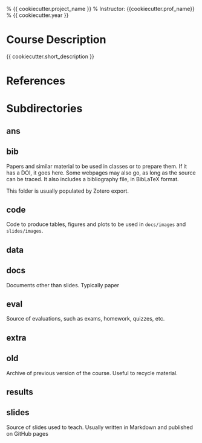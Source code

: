 % {{ cookiecutter.project_name }}
% Instructor: {{cookiecutter.prof_name}}
% {{ cookiecutter.year }}

# Course Description

{{ cookiecutter.short_description }}

# References

# Subdirectories

## ans

## bib

Papers and similar material to be used in classes or to prepare them. If it has a DOI, it goes here. Some webpages may also go, as long as the source can be traced. It also includes a bibliography file, in BibLaTeX format.

This folder is usually populated by Zotero export.

## code

Code to produce tables, figures and plots to be used in `docs/images` and `slides/images`.

## data

## docs

Documents other than slides. Typically paper

## eval

Source of evaluations, such as exams, homework, quizzes, etc.

## extra

## old

Archive of previous version of the course. Useful to recycle material.

## results

## slides

Source of slides used to teach. Usually written in Markdown and published on GitHub pages
